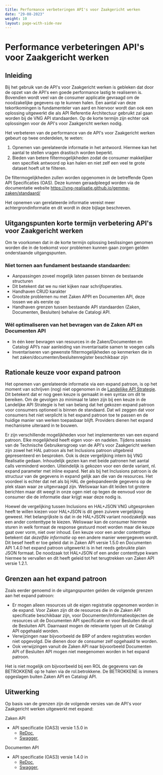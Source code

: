 ```yaml
---
title: Performance verbeteringen API's voor Zaakgericht werken
date: "29-08-2023"
weight: 10
layout: page-with-side-nav
---
```


# Performance verbeteringen API's voor Zaakgericht werken

## Inleiding

Bij het gebruik van de API's voor Zaakgericht werken is gebleken dat door de opzet van de API's een
goede performance lastig te realiseren is. Bovendien wordt veel van de consumer applicatie gevraagd
om de noodzakelijke gegevens op te kunnen halen. Een aantal van deze tekortkomingen is fundamenteler
van aard en hiervoor wordt dan ook een oplossing uitgewerkt die als API Referentie Architectuur
gebruikt zal gaan worden bij de VNG API standaarden. Op de korte termijn zijn echter ook oplossingen
voor de API's voor Zaakgericht werken nodig.

Het verbeteren van de performance van de API's voor Zaakgericht werken gebeurt op twee onderdelen,
te weten:

1. Opnemen van gerelateerde informatie in het antwoord. Hiermee kan het aantal te stellen vragen
   drastisch worden beperkt.
2. Bieden van betere filtermogelijkheden zodat de consumer makkelijker een specifiek antwoord op kan
   halen en niet zelf een veel te grote dataset hoeft uit te filteren.

De filtermogelijkheden zullen worden opgenomen in de betreffende Open API Specificaties (OAS). Deze
kunnen geraadpleegd worden via de documentatie website
https://vng-realisatie.github.io/gemma-zaken/standaard/

Het opnemen van gerelateerde informatie vereist meer achtergrondinformatie en dit wordt in deze
bijlage beschreven.

## Uitgangspunten korte termijn verbetering API's voor Zaakgericht werken

Om te voorkomen dat in de korte termijn oplossing beslissingen genomen worden die in de toekomst
voor problemen kunnen gaan zorgen gelden onderstaande uitgangspunten.

### Niet tornen aan fundament bestaande standaarden:

- Aanpassingen zoveel mogelijk laten passen binnen de bestaande structuren
- Dit betekent dat we nu niet kijken naar schrijfoperaties.
- Handhaven CRUD karakter
- Grootste problemen nu met Zaken APPI en Documenten API, deze lossen we als eerste op
- Handhaven grenzen tussen bestaande API standaarden (Zaken, Documenten, Besluiten) behalve de
  Catalogi API.

### Wél optimaliseren van het bevragen van de Zaken API en Documenten API

- In één keer bevragen van resources in de Zaken/Documenten en Catalogi API’s naar aanleiding van
  inventarisatie samen te voegen calls
- Inventariseren van gewenste filtermogelijkheden op kenmerken die in het
  zaken/documenten/besluitenregister beschikbaar zijn

## Rationale keuze voor expand patroon

Het opnemen van gerelateerde informatie via een expand patroon, is op het moment van schrijven (nog)
niet opgenomen in de [Landelijke API Strategie](https://docs.geostandaarden.nl/api/API-Strategie/).
Dit betekent dat er nog geen keuze is gemaakt in een syntax om dit te bereiken. Om de gevolgen zo
minimaal te laten zijn bij een keuze in de Landelijke API Strategie is het van belang dat het
gekozen expand patroon voor consumers optioneel is binnen de standaard. Dat wil zeggen dat voor
consumers het niet verplicht is het expand patroon toe te passen en de huidige manier van werken
toepasbaar blijft. Providers dienen het expand mechanisme uiteraard in te bouwen.

Er zijn verschillende mogelijkheden voor het implementeren van een expand patroon. Elke mogelijkheid
heeft eigen voor- en nadelen. Tijdens sessies van de Technische Gebruikersgroep van de API's voor
Zaakgericht werken zijn zowel het HAL patroon als het Inclusions patroon uitgebreid gepresenteerd en
besproken. Ook is deze vergelijking intern bij VNG Realisatie gedaan. Inhoudelijk gezien kan met
beide patronen het aantal calls verminderd worden. Uiteindelijk is gekozen voor een derde variant,
nl. expand parameter met inline expand. Net als bij het Inclusions patroon is de structuur van de
gegevens in expand gelijk aan die van de resources. Het voordeel is echter dat net als bij HAL de
geëxpandeerde gegevens op de plek staan waar ze uitgevraagd zijn. Weliswaar kan dit leiden tot
grotere berichten maar dit weegt in onze ogen niet op tegen de eenvoud voor de consumer die de
informatie daar krijgt waar deze nodig is.

Hoewel de vergelijking tussen Inclusions en HAL+JSON VNG uitgesproken heeft te willen kiezen voor
HAL+JSON is dit geen zuivere vergelijking geweest. Het belangrijkste is dat in de HAL+JSON variant
noodzakelijk was een ander contenttype te kiezen. Weliswaar kan de consumer hiermee sturen in welk
formaat de response gestuurd moet worden maar die keuze gaat over vorm, niet over inhoud. Een keuze
voor een ander contenttype betekent dat _dezelfde informatie_ op een andere manier weergegeven
wordt. Dit besef heeft er toe geleid dat in Zaken API versie 1.5.0 en Documenten API 1.4.0 het
expand patroon uitgewerkt is in het reeds gebruikte plain JSON formaat. De noodzaak tot HAL+JSON of
een ander contenttype kwam hiermee te vervallen en dit heeft geleid tot het terugtrekken van Zaken
API versie 1.2.1.

## Grenzen aan het expand patroon

Zoals eerder genoemd in de uitgangspunten gelden de volgende grenzen aan het expand patroon:

- Er mogen alleen resources uit de eigen registratie opgenomen worden in de expand. Voor Zaken zijn
  dit de resources die in de Zaken API specificatie beschikbaar zijn, voor
  Documenten/Informatieobjecten de resources uit de Documenten API specificatie en voor Besluiten
  die uit de Besluiten API. Daarnaast mogen de relevante typen uit de Catalogi API opgehaald worden.
- Verwijzingen naar bijvoorbeeld de BRP of andere registraties worden niet opgevolgd. Die dienen
  door de consumer zelf opgehaald te worden.
- Ook verwijzingen vanuit de Zaken API naar bijvoorbeeld Documenten API of Besluiten API mogen niet
  meegenomen worden in het expand patroon.

Het is niet mogelijk om bijvoorbeeld bij een ROL de gegevens van de BETROKKENE op te halen via de
rol.betrokkene. De BETROKKENE is immers opgeslagen buiten Zaken API en Catalogi API.

## Uitwerking

Op basis van de grenzen zijn de volgende versies van de API's voor Zaakgericht werken uitgewerkt met
expand:

Zaken API

- API specificatie (OAS3) versie 1.5.0 in
  - [ReDoc](./zaken/redoc-1.5.0),
  - [Swagger](./zaken/swagger-ui-1.5.0),

Documenten API

- API specificatie (OAS3) versie 1.4.0 in
  - [ReDoc](./documenten/redoc-1.4.0),
  - [Swagger](./documenten/swagger-ui-1.4.0),
